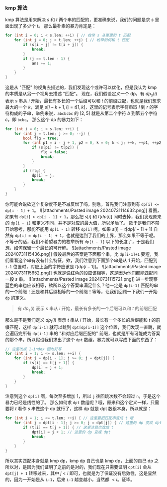 ### kmp 算法
kmp 算法是用来解决 $s$ 和 $t$ 两个串的匹配的，更准确来说，我们的问题是求 $s$ 里面出现了多少个 $t$。
那么最朴素的暴力肯定是：
```cpp
for (int i = 0; i < s.len; ++i) { // 枚举 s 从哪里和 t 匹配
	for (int j = 0; j < t.len; ++j) { // 枚举如何和 t 匹配
		if (s[i + j] != t[i + j]) {
			break;
		}
		if (j == t.len - 1) {
			ans += 1;
		}
	}
}
```
这是从 "匹配" 的视角去描述的，我们发现这个或许可以优化，但是我认为 kmp 的本质是从另一个视角去描述 "匹配"。
现在，我们假设定义一个 dp，有 $dp_s(i)$ 表示 $s$ 串从 $i$ 开始，最长有多长的一个后缀可以和 $t$ 的前缀匹配，也就是我们想求最大的一个 $k$，满足 $s[i-k+1, i] = t[1, k]$，这里的记号表示字符串取 $l$ 到 $r$ 的字符构成的子串，举例来说，`abcbcbc` 的 $[2, 5]$ 就是从第二个字符 $b$ 到第五个字符 $c$，即 `bcbc`。
那么这个 dp 的暴力如下：
```cpp
for (int i = 0; i < s.len; ++i) {
	for (int j = t.len; j >= 0; --j) {
		bool flg = true;
		for (int p1 = i - j + 1, p2 = 0, k = 0; k < j; ++k, ++p1, ++p2) {
			if (s[p1] != t[p2]) {
				flg = false;
				break;
			}
		}
		if (flg) {
			dp[i] = j;
			break;
		}
	}
}
```
你可能会说欸这个复杂度不是不减反增了吗，别急，首先我们注意到有 `dp[i] <= dp[i - 1] + 1`。
![[attachments/Pasted image 20240731114632.png]]
看图，如果有 `dp[i] > dp[i - 1] + 1`，那么把 $s[i]$ 和 $t[dp[i]]$ 同时去掉，我们发现原来的 `dp[i - 1]` 和定义不同，并不是对应的最大值，所以矛盾了。
欸于是我们不禁开始思考，那能不能用 `dp[i - 1]` 转移 `dp[i]` 呢，如果 $s[i] = t[dp[i-1]+1]$ 自然有 `dp[i] = dp[i - 1] + 1`，也就是达到了我们的上界，那么如果不等于呢。
不等于的话，我们不希望暴力的枚举所有 `dp[i - 1]` 以下的长度了，于是我们想，如何保留一个最长的可行解。
![[attachments/Pasted image 20240731115436.png]]
假设最后的答案是下面那个串，比 `dp[i-1]+1` 要短，我们看看这个串有没有什么特征，欸，我们注意到下面那个串是从 1 开始，匹配到 `i-1` 位置时，对应上面的字符应该是 $t[dp[i-1]]$。
![[attachments/Pasted image 20240731115652.png]]
也就是说红色的段应该相等，这是因为他们都能匹配同一段 $s$ 串。
![[attachments/Pasted image 20240731115721.png]]
进一步观察蓝色的串也应该相等，欸所以这个答案串满足什么？他一定是 `dp[i-1]` 匹配的串的一个前缀！还是和其后缀相等的一个前缀！等等，让我们回顾一下我们一开始 `dp` 的定义。
>有 $dp_s(i)$ 表示 $s$ 串从 $i$ 开始，最长有多长的一个后缀可以和 $t$ 的前缀匹配

那么是不是我们定义 $dp_t(i)$ 表示 $t$ 串从 $i$ 开始，最长有一个多长的后缀能和 $t$ 的前缀匹配，这样 `dp[i-1]` 就可以跳到 `dpt[dp[i-1]]` 这个位置，我们发现一直跳，就会遍历完所有 `dp[i-1]` 串的 "和对应后缀匹配的" 前缀，也就是所有可能成为答案的那个串，所以假设我们求出了这个 `dpt` 数组，暴力就可以写成下面的东西了：
```cpp
// 这里改成 1-index 因为好写
for (int i = 1; i <= s.len; ++i) {
	for (int j = dp[i - 1]; j >= 0; j = dpt[j]) {
		if (s[i] == t[j + 1]) {
			dp[i] = j + 1;
			break;
		}
	}
}
```
注意到这个 `dp[i]` 啊，每次至多增加 1，所以 `j` 往回跳次数不会超过 `n`，于是这个暴力已经是线性的了。
那么如何求 `dpt` 数组呢？哦，原来和这个定义一样，只需要将 $t$ 看作 $s$ 串做这个 dp 就行了，这样 dp 就是 dpt 数组本身，所以就是：
```cpp
for (int i = 1; i <= t.len; ++i) { // 这里要把匹配串变成 t 哦
	for (int j = dpt[i - 1]; j >= 0; j = dpt[j]) { // 这里的 dp 变成 dpt
		if (t[i] == t[j + 1]) { // 这里注意也改成 t
			dpt[i] = j + 1; // 这里的 dp 变成 dpt
			break;
		}
	}
}
```
所以其实匹配本身就是 kmp dp，kmp dp 自己也是 kmp dp，上面的自己 dp 之所以对，是因为我们证明了之前的是对的，我们现在只需要证明 `dpt[i]` 会从 `dpt[j] + 1` 转移过来，其中 $j < i$ 即可，也就是为了保证没有后效性，这是显然的，因为一开始是从 `i-1`，后来 `i-1` 越变越小，当然都 $\lt i$。证毕。
